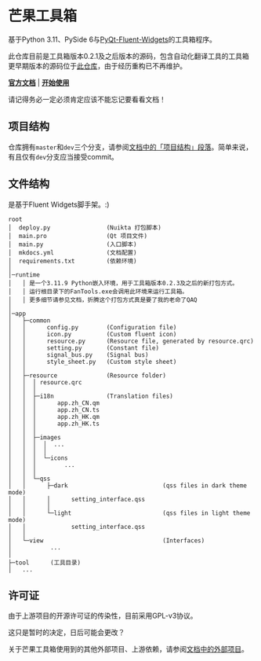 # 芒果工具箱
基于Python 3.11、PySide 6与[PyQt-Fluent-Widgets](https://github.com/zhiyiYo/PyQt-Fluent-Widgets)的工具箱程序。

此仓库目前是工具箱版本0.2.1及之后版本的源码，包含自动化翻译工具的工具箱更早期版本的源码位于[此仓库](https://github.com/mangofanfan/FanTools)，由于经历重构已不再维护。

[**官方文档**](https://docs-fantools.mangofanfan.cn/) | [**开始使用**](https://github.com/mangofanfan/FanTools2/releases)

请记得务必一定必须肯定应该不能忘记要看看文档！

## 项目结构
仓库拥有`master`和`dev`三个分支，请参阅[文档中的「项目结构」段落](https://docs-fantools.mangofanfan.cn/about/contribute.html)。简单来说，有且仅有`dev`分支应当接受commit。

## 文件结构

是基于Fluent Widgets脚手架。:)

```
root
│  deploy.py                (Nuikta 打包脚本)
│  main.pro                 (Qt 项目文件)
│  main.py                  (入口脚本)
│  mkdocs.yml               (文档配置)
│  requirements.txt         (依赖环境)
│
│─runtime
│   │ 是一个3.11.9 Python嵌入环境，用于工具箱版本0.2.3及之后的新打包方式。
│   │ 运行根目录下的FanTools.exe会调用此环境来运行工具箱。
│   │ 更多细节请参见文档，折腾这个打包方式真是要了我的老命了QAQ
│
│─app
│   ├─common
│   │      config.py        (Configuration file)
│   │      icon.py          (Custom fluent icon)
│   │      resource.py      (Resource file, generated by resource.qrc)
│   │      setting.py       (Constant file)
│   │      signal_bus.py    (Signal bus)
│   │      style_sheet.py   (Custom style sheet)
│   │
│   ├─resource              (Resource folder)
│   │  │ resource.qrc
│   │  │
│   │  ├─i18n               (Translation files)
│   │  │      app.zh_CN.qm
│   │  │      app.zh_CN.ts
│   │  │      app.zh_HK.qm
│   │  │      app.zh_HK.ts
│   │  │
│   │  ├─images
│   │  │  │  ...
│   │  │  │
│   │  │  └─icons
│   │  │        ...
│   │  │
│   │  └─qss
│   │      ├─dark                           (qss files in dark theme mode)
│   │      │      setting_interface.qss
│   │      │
│   │      └─light                          (qss files in light theme mode)
│   │             setting_interface.qss
│   │
│   └─view                                  (Interfaces)
│           ...
│
├─tool      (工具目录)
│   ...
```

## 许可证

由于上游项目的开源许可证的传染性，目前采用GPL-v3协议。

这只是暂时的决定，日后可能会更改？

关于芒果工具箱使用到的其他外部项目、上游依赖，请参阅[文档中的外部项目](https://docs-fantools.mangofanfan.cn/about/include.html)。
